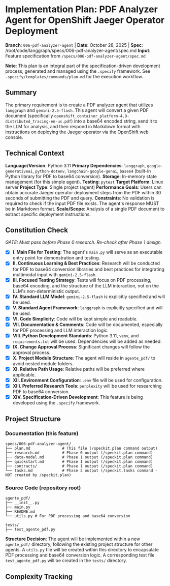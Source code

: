 # Implementation Plan: PDF Analyzer Agent for OpenShift Jaeger Operator Deployment

**Branch**: `006-pdf-analyzer-agent` | **Date**: October 28, 2025 | **Spec**: /root/code/langgraph/specs/006-pdf-analyzer-agent/spec.md
**Input**: Feature specification from `/specs/006-pdf-analyzer-agent/spec.md`

**Note**: This plan is an integral part of the specification-driven development process, generated and managed using the `.specify` framework. See `.specify/templates/commands/plan.md` for the execution workflow.

## Summary

The primary requirement is to create a PDF analyzer agent that utilizes `langgraph` and `gemini-2.5-flash`. This agent will convert a given PDF document (specifically `openshift_container_platform-4.9-distributed_tracing-en-us.pdf`) into a base64 encoded string, send it to the LLM for analysis, and then respond in Markdown format with instructions on deploying the Jaeger operator via the OpenShift web console.

## Technical Context

**Language/Version**: Python 3.11
**Primary Dependencies**: `langgraph`, `google-generativeai`, `python-dotenv`, `langchain-google-genai`, `base64` (built-in Python library for PDF to base64 conversion).
**Storage**: In-memory state management (for this simple agent).
**Testing**: `pytest`
**Target Platform**: Linux server
**Project Type**: Single project (agent)
**Performance Goals**: Users can obtain accurate Jaeger operator deployment steps from the PDF within 30 seconds of submitting the PDF and query.
**Constraints**: No validation is required to check if the input PDF file exists. The agent's response MUST be in Markdown format.
**Scale/Scope**: Analysis of a single PDF document to extract specific deployment instructions.

## Constitution Check

*GATE: Must pass before Phase 0 research. Re-check after Phase 1 design.*

- [x] **I. Main File for Testing**: The agent's `main.py` will serve as an executable entry point for demonstration and testing.
- [x] **II. Continuous Learning & Best Practices**: Research will be conducted for PDF to base64 conversion libraries and best practices for integrating multimodal input with `gemini-2.5-flash`.
- [x] **III. Focused Testing Strategy**: Tests will focus on PDF processing, base64 encoding, and the structure of the LLM interaction, not on the LLM's non-deterministic output.
- [x] **IV. Standard LLM Model**: `gemini-2.5-flash` is explicitly specified and will be used.
- [x] **V. Standard Agent Framework**: `langgraph` is explicitly specified and will be used.
- [x] **VI. Code Simplicity**: Code will be kept simple and readable.
- [x] **VII. Documentation & Comments**: Code will be documented, especially for PDF processing and LLM interaction logic.
- [x] **VIII. Python Development Standards**: Python 3.11, `venv`, and `requirements.txt` will be used. Dependencies will be added as needed.
- [x] **IX. Change Approval Process**: Significant changes will follow the approval process.
- [x] **X. Project Module Structure**: The agent will reside in `agente_pdf/` to avoid nested module folders.
- [x] **XI. Relative Path Usage**: Relative paths will be preferred where applicable.
- [x] **XII. Environment Configuration**: `.env` file will be used for configuration.
- [x] **XIII. Preferred Research Tools**: `perplexity` will be used for researching PDF to base64 conversion.
- [x] **XIV. Specification-Driven Development**: This feature is being developed using the `.specify` framework.

## Project Structure

### Documentation (this feature)

```text
specs/006-pdf-analyzer-agent/
├── plan.md              # This file (/speckit.plan command output)
├── research.md          # Phase 0 output (/speckit.plan command)
├── data-model.md        # Phase 1 output (/speckit.plan command)
├── quickstart.md        # Phase 1 output (/speckit.plan command)
├── contracts/           # Phase 1 output (/speckit.plan command)
└── tasks.md             # Phase 2 output (/speckit.tasks command - NOT created by /speckit.plan)
```

### Source Code (repository root)

```text
agente_pdf/
├── __init__.py
├── main.py
├── README.md
└── utils.py # For PDF processing and base64 conversion

tests/
├── test_agente_pdf.py
```

**Structure Decision**: The agent will be implemented within a new `agente_pdf/` directory, following the existing project structure for other agents. A `utils.py` file will be created within this directory to encapsulate PDF processing and base64 conversion logic. A corresponding test file `test_agente_pdf.py` will be created in the `tests/` directory.

## Complexity Tracking